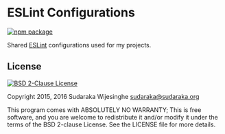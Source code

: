 # ESLint Configurations

[![npm package](https://img.shields.io/npm/v/@sudaraka/eslint-config-default.svg)](https://www.npmjs.com/package/@sudaraka/eslint-config-default)

Shared [ESLint](http://eslint.org/) configurations used for my projects.

## License

[![BSD 2-Clause License](https://img.shields.io/badge/license-BSD%202--Clause-blue.svg)](http://opensource.org/licenses/BSD-2-Clause)

Copyright 2015, 2016 Sudaraka Wijesinghe <sudaraka@sudaraka.org>

This program comes with ABSOLUTELY NO WARRANTY;
This is free software, and you are welcome to redistribute it and/or modify it
under the terms of the BSD 2-clause License. See the LICENSE file for more
details.
